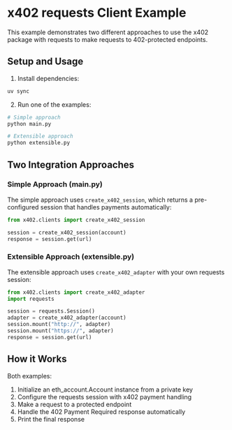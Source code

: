 # x402 requests Client Example

This example demonstrates two different approaches to use the x402 package with requests to make requests to 402-protected endpoints.

## Setup and Usage

1. Install dependencies:
```bash
uv sync
```

2. Run one of the examples:
```bash
# Simple approach
python main.py

# Extensible approach
python extensible.py
```

## Two Integration Approaches

### Simple Approach (main.py)

The simple approach uses `create_x402_session`, which returns a pre-configured session that handles payments automatically:

```python
from x402.clients import create_x402_session

session = create_x402_session(account)
response = session.get(url)
```

### Extensible Approach (extensible.py)

The extensible approach uses `create_x402_adapter` with your own requests session:

```python
from x402.clients import create_x402_adapter
import requests

session = requests.Session()
adapter = create_x402_adapter(account)
session.mount("http://", adapter)
session.mount("https://", adapter)
response = session.get(url)
```

## How it Works

Both examples:
1. Initialize an eth_account.Account instance from a private key
2. Configure the requests session with x402 payment handling
3. Make a request to a protected endpoint
4. Handle the 402 Payment Required response automatically
5. Print the final response
